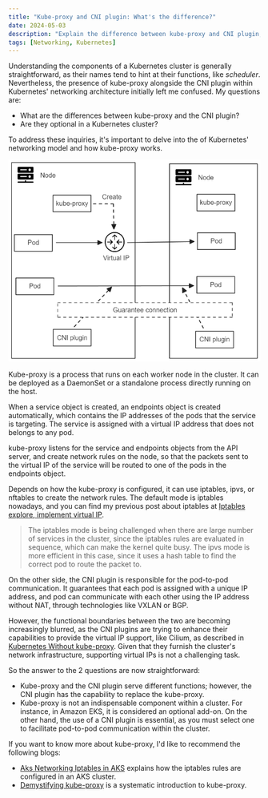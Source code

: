 ```yaml
---
title: "Kube-proxy and CNI plugin: What's the difference?"
date: 2024-05-03
description: "Explain the difference between kube-proxy and CNI plugin, and describe how kube-proxy works briefly."
tags: [Networking, Kubernetes]
---
```


Understanding the components of a Kubernetes cluster is generally straightforward, as their names tend to hint at their functions, like *scheduler*. Nevertheless, the presence of kube-proxy alongside the CNI plugin within Kubernetes' networking architecture initially left me confused. My questions are:

- What are the differences between kube-proxy and the CNI plugin?
- Are they optional in a Kubernetes cluster?

To address these inquiries, it's important to delve into the of Kubernetes' networking model and how kube-proxy works.

![20240504174641](https://raw.githubusercontent.com/zhengxinzx/images/main/picgo20240504174641.png)

Kube-proxy is a process that runs on each worker node in the cluster. It can be deployed as a DaemonSet or a standalone process directly running on the host.

When a service object is created, an endpoints object is created automatically, which contains the IP addresses of the pods that the service is targeting. The service is assigned with a virtual IP address that does not belongs to any pod.

kube-proxy listens for the service and endpoints objects from the API server, and create network rules on the node, so that the packets sent to the virtual IP of the service will be routed to one of the pods in the endpoints object.

Depends on how the kube-proxy is configured, it can use iptables, ipvs, or nftables to create the network rules. The default mode is iptables nowadays, and you can find my previous post about iptables at [Iptables explore, implement virtual IP](https://zhengxin.online/posts/iptables/).

> The iptables mode is being challenged when there are large number of services in the cluster, since the iptables rules are evaluated in sequence, which can make the kernel quite busy. The ipvs mode is more efficient in this case, since it uses a hash table to find the correct pod to route the packet to.

On the other side, the CNI plugin is responsible for the pod-to-pod communication. It guarantees that each pod is assigned with a unique IP address, and pod can communicate with each other using the IP address without NAT, through technologies like VXLAN or BGP.

However, the functional boundaries between the two are becoming increasingly blurred, as the CNI plugins are trying to enhance their capabilities to provide the virtual IP support, like Cilium, as described in [Kubernetes Without kube-proxy](https://docs.cilium.io/en/stable/network/kubernetes/kubeproxy-free/#kubernetes-without-kube-proxy). Given that they furnish the cluster's network infrastructure, supporting virtual IPs is not a challenging task.

So the answer to the 2 questions are now straightforward:

- Kube-proxy and the CNI plugin serve different functions; however, the CNI plugin has the capability to replace the kube-proxy.
- Kube-proxy is not an indispensable component within a cluster. For instance, in Amazon EKS, it is considered an optional add-on. On the other hand, the use of a CNI plugin is essential, as you must select one to facilitate pod-to-pod communication within the cluster.

If you want to know more about kube-proxy, I'd like to recommend the following blogs:

- [Aks Networking Iptables in AKS](https://www.stevegriffith.nyc/posts/aks-networking-iptables/) explains how the iptables rules are configured in an AKS cluster.
- [Demystifying kube-proxy](https://mayankshah.dev/blog/demystifying-kube-proxy/) is a systematic introduction to kube-proxy.